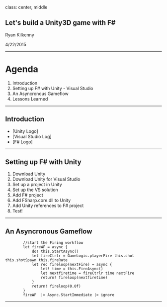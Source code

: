 class: center, middle

Let's build a Unity3D game with F\#
-----------------------------------
Ryan Kilkenny

4/22/2015


---

# Agenda

1. Introduction
2. Setting up F\# with Unity - Visual Studio
3. An Asyncronous Gameflow
4. Lessons Learned

---

Introduction
------------
 * [Unity Logo]
 * [Visual Studio Log]
 * [F\# Logo]

---
Setting up F\# with Unity
-------------------------
 1. Download Unity
 2. Download Unity for Visual Studio
 3. Set up a project in Unity
 4. Set up the VS solution
 5. Add F\# project
 6. Add FSharp.core.dll to Unity
 7. Add Unity references to F\# project
 8. Test!

---

An Asyncronous Gameflow
-----------------------
```F#
        //start the Firing workflow
        let fireWF = async {
            do! this.StartAsync()
            let fireCtrlr = GameLogic.playerFire this.shot this.shotSpawn this.fireRate
            let rec fireloop(nextFire) = async {
                let! time = this.FireAsync()
                let nextfiretime = fireCtrlr time nextFire
                return! fireloop(nextfiretime)
            }
            return! fireloop(0.0f)
        }
        fireWF  |> Async.StartImmediate |> ignore
```

---
